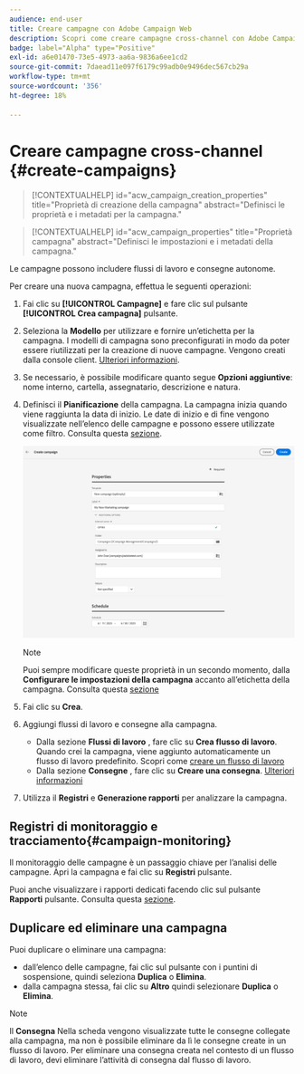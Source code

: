 ```yaml
---
audience: end-user
title: Creare campagne con Adobe Campaign Web
description: Scopri come creare campagne cross-channel con Adobe Campaign Web
badge: label="Alpha" type="Positive"
exl-id: a6e01470-73e5-4973-aa6a-9836a6ee1cd2
source-git-commit: 7daead11e097f6179c99adb0e9496dec567cb29a
workflow-type: tm+mt
source-wordcount: '356'
ht-degree: 18%

---
```



# Creare campagne cross-channel {#create-campaigns}

>[!CONTEXTUALHELP]
>id="acw_campaign_creation_properties"
>title="Proprietà di creazione della campagna"
>abstract="Definisci le proprietà e i metadati per la campagna."

>[!CONTEXTUALHELP]
>id="acw_campaign_properties"
>title="Proprietà campagna"
>abstract="Definisci le impostazioni e i metadati della campagna."

Le campagne possono includere flussi di lavoro e consegne autonome.

Per creare una nuova campagna, effettua le seguenti operazioni:

1. Fai clic su **[!UICONTROL Campagne]** e fare clic sul pulsante **[!UICONTROL Crea campagna]** pulsante.
1. Seleziona la **Modello** per utilizzare e fornire un’etichetta per la campagna. I modelli di campagna sono preconfigurati in modo da poter essere riutilizzati per la creazione di nuove campagne. Vengono creati dalla console client.
   [Ulteriori informazioni](https://experienceleague.adobe.com/docs/campaign/automation/campaign-orchestration/marketing-campaign-templates.html?lang=it).
1. Se necessario, è possibile modificare quanto segue **Opzioni aggiuntive**: nome interno, cartella, assegnatario, descrizione e natura.
1. Definisci il **Pianificazione** della campagna. La campagna inizia quando viene raggiunta la data di inizio. Le date di inizio e di fine vengono visualizzate nell’elenco delle campagne e possono essere utilizzate come filtro. Consulta questa [sezione](gs-campaigns.md#access-campaigns).

   ![Definire le proprietà della campagna](assets/campaign-properties.png)

   >[!NOTE]
   >
   >Puoi sempre modificare queste proprietà in un secondo momento, dalla **Configurare le impostazioni della campagna** accanto all’etichetta della campagna. Consulta questa [sezione](gs-campaigns.md#campaign-dashboard)

1. Fai clic su **Crea**.
1. Aggiungi flussi di lavoro e consegne alla campagna.

   * Dalla sezione **Flussi di lavoro** , fare clic su **Crea flusso di lavoro**. Quando crei la campagna, viene aggiunto automaticamente un flusso di lavoro predefinito. Scopri come [creare un flusso di lavoro](../workflows/create-workflow.md)
   * Dalla sezione **Consegne** , fare clic su **Creare una consegna**. [Ulteriori informazioni](../msg/gs-messages.md)
1. Utilizza il **Registri** e **Generazione rapporti** per analizzare la campagna.

## Registri di monitoraggio e tracciamento{#campaign-monitoring}

Il monitoraggio delle campagne è un passaggio chiave per l’analisi delle campagne. Apri la campagna e fai clic su **Registri** pulsante.

Puoi anche visualizzare i rapporti dedicati facendo clic sul pulsante **Rapporti** pulsante. Consulta questa [sezione](../reporting/campaign-reports.md).

## Duplicare ed eliminare una campagna

Puoi duplicare o eliminare una campagna:

* dall’elenco delle campagne, fai clic sul pulsante con i puntini di sospensione, quindi seleziona **Duplica** o **Elimina**.
* dalla campagna stessa, fai clic su **Altro** quindi selezionare **Duplica** o **Elimina**.

>[!NOTE]
>
>Il **Consegna** Nella scheda vengono visualizzate tutte le consegne collegate alla campagna, ma non è possibile eliminare da lì le consegne create in un flusso di lavoro. Per eliminare una consegna creata nel contesto di un flusso di lavoro, devi eliminare l’attività di consegna dal flusso di lavoro.


<!--
## Create a cross-channel campaign {#cross-channel-campaign}


>[!CONTEXTUALHELP]
>id="acw_campaign_creation_workflow"
>title="Workflow list"
>abstract="List of workflows available for your campaign. Use the 'Create workflow' button to add a workflow in your campaign."

In a cross-channel campaign, a single marketing communication uses different channels. Data is passed between the channels. The customer receives communication through multiple channels based on, for example, their interaction with the previous communication.

-->
<!--
existing campaign: settings button -> properties like when creation
schedule in header


About plans, programs and campaigns
Adobe Campaign allows you to plan marketing campaigns in which you can create and manage different types of activities: emails, SMS messages, push notifications, workflows, landing pages. These campaigns and their contents can be gathered into programs.

The programs and campaigns allow you to regroup and view the different marketing activities that are linked to them.

A program may contain other programs as well as campaigns, workflows, and landing pages. It appears in the timeline and help you organize your marketing activities: you can separate them by country, by brand, by unit, etc.
A campaign enables you to gather all the marketing activities of your choice under a single entity. A campaign may contain emails, SMS, push notifications, direct mails, workflows, and landing pages.
To better organize your marketing plans, Adobe recommends the following hierarchy: Program > Sub-programs > Campaigns > Workflows > Deliveries.

Reports on programs and campaigns allow you to analyze their impact. For example, you can build reports at the campaign level to aggregate data on all deliveries contained in that campaign.

Related topics:

Timeline
About dynamic reports
Creating a campaign
In programs and sub-programs, you can add campaigns. Campaigns can contain marketing activities such as emails, SMS, push notifications, workflows, and landing pages.

From the Adobe Campaign home page, select the Programs & Campaigns card and access a program or sub-program.

Click on the Create button and select Campaign.

In the Creation mode screen, select a campaign type.



The campaign types available are based on templates defined in Resources > Templates > Campaign templates. For more on this, refer to the Managing templates section.

In the Properties screen, enter the name and ID of the campaign.

Select a start and end date to your campaign. These dates only apply to the campaign itself.



Click on Create to confirm the creation of the campaign.

The campaign is created and displayed. Use the Create button to add marketing activities to your campaign.

NOTE
Depending on your license agreement, you may access only some of these activities.

You can also create a campaign from the marketing activity list. You can choose to link the marketing activity to a parent program or sub-program via the properties window of the campaign.


Programs and campaigns icons and statuses
Each program and each campaign in the list has a visual symbol and an icon whose color indicates the execution status. This status depends on the validity period of the program or the campaign.

Gray: the program/campaign has not yet started - Editing status.
Blue: the program/campaign is in progress - In progress status.
Green: the program/campaign has finished - Finished status. By default, the current date is automatically shown as the validity start date and the end date is calculated according to the start date (D+186 days). You can change these dates in the program or campaign properties.


Business.Adobe.com resources
-->
